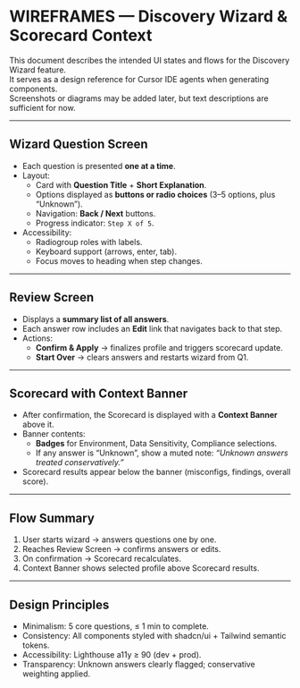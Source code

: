 # WIREFRAMES — Discovery Wizard & Scorecard Context

This document describes the intended UI states and flows for the Discovery Wizard feature.  
It serves as a design reference for Cursor IDE agents when generating components.  
Screenshots or diagrams may be added later, but text descriptions are sufficient for now.

---

## Wizard Question Screen
- Each question is presented **one at a time**.
- Layout:
  - Card with **Question Title** + **Short Explanation**.
  - Options displayed as **buttons or radio choices** (3–5 options, plus “Unknown”).
  - Navigation: **Back / Next** buttons.
  - Progress indicator: `Step X of 5`.
- Accessibility:
  - Radiogroup roles with labels.
  - Keyboard support (arrows, enter, tab).
  - Focus moves to heading when step changes.

---

## Review Screen
- Displays a **summary list of all answers**.
- Each answer row includes an **Edit** link that navigates back to that step.
- Actions:
  - **Confirm & Apply** → finalizes profile and triggers scorecard update.
  - **Start Over** → clears answers and restarts wizard from Q1.

---

## Scorecard with Context Banner
- After confirmation, the Scorecard is displayed with a **Context Banner** above it.
- Banner contents:
  - **Badges** for Environment, Data Sensitivity, Compliance selections.
  - If any answer is “Unknown”, show a muted note: *“Unknown answers treated conservatively.”*
- Scorecard results appear below the banner (misconfigs, findings, overall score).

---

## Flow Summary
1. User starts wizard → answers questions one by one.
2. Reaches Review Screen → confirms answers or edits.
3. On confirmation → Scorecard recalculates.
4. Context Banner shows selected profile above Scorecard results.

---

## Design Principles
- Minimalism: 5 core questions, ≤ 1 min to complete.
- Consistency: All components styled with shadcn/ui + Tailwind semantic tokens.
- Accessibility: Lighthouse a11y ≥ 90 (dev + prod).
- Transparency: Unknown answers clearly flagged; conservative weighting applied.
